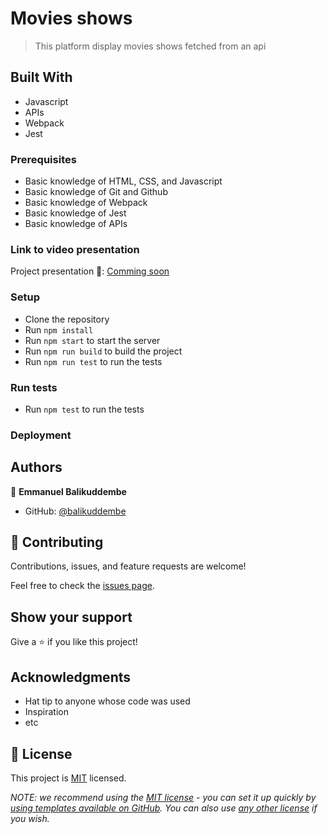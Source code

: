 # Movies shows

> This platform display movies shows fetched from an api

## Built With

- Javascript
- APIs
- Webpack
- Jest

### Prerequisites

- Basic knowledge of HTML, CSS, and Javascript
- Basic knowledge of Git and Github
- Basic knowledge of Webpack
- Basic knowledge of Jest
- Basic knowledge of APIs

### Link to video presentation
Project presentation 🚀: [Comming soon]()


### Setup

- Clone the repository
- Run `npm install`
- Run `npm start` to start the server
- Run `npm run build` to build the project
- Run `npm run test` to run the tests

### Run tests

- Run `npm test` to run the tests

### Deployment

## Authors

👤 **Emmanuel Balikuddembe**

- GitHub: [@balikuddembe](https://github.com/Balikuddembe)

## 🤝 Contributing

Contributions, issues, and feature requests are welcome!

Feel free to check the [issues page](../../issues/).

## Show your support

Give a ⭐️ if you like this project!

## Acknowledgments

- Hat tip to anyone whose code was used
- Inspiration
- etc

## 📝 License

This project is [MIT](./LICENSE) licensed.

_NOTE: we recommend using the [MIT license](https://choosealicense.com/licenses/mit/) - you can set it up quickly by [using templates available on GitHub](https://docs.github.com/en/communities/setting-up-your-project-for-healthy-contributions/adding-a-license-to-a-repository). You can also use [any other license](https://choosealicense.com/licenses/) if you wish._
